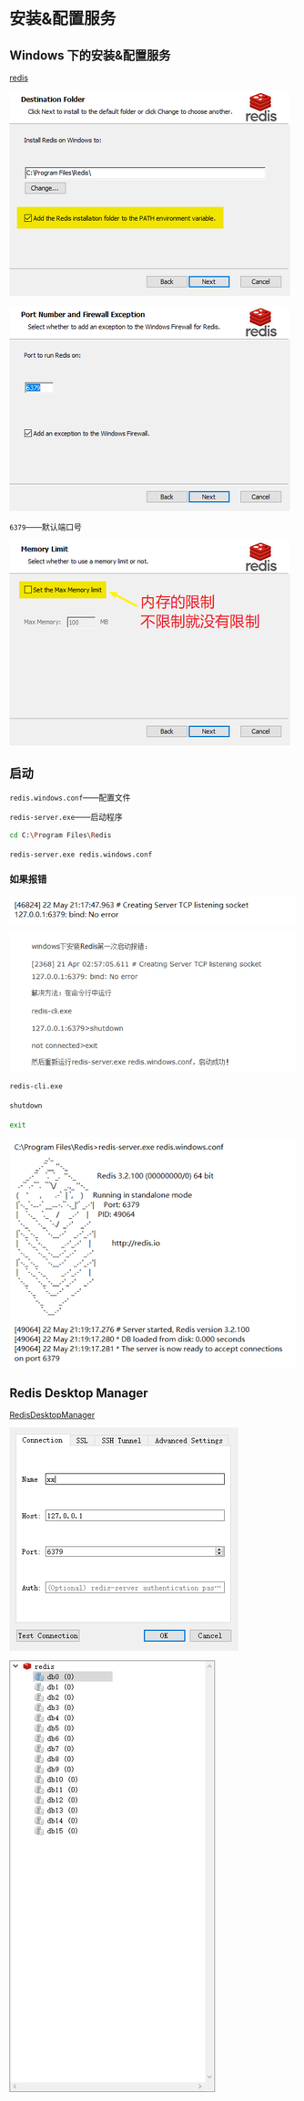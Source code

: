 # 安装&配置服务

## Windows 下的安装&配置服务

[redis](https://github.com/microsoftarchive/redis/releases)

![1558530005003](安装&配置服务.assets/1558530005003.png)

![1558530025522](安装&配置服务.assets/1558530025522.png)

`6379`——默认端口号

![1558530138565](安装&配置服务.assets/1558530138565.png)

## 启动

`redis.windows.conf`——配置文件

`redis-server.exe`——启动程序

```bash
cd C:\Program Files\Redis

redis-server.exe redis.windows.conf
```

### 如果报错

![1558531404447](安装&配置服务.assets/1558531404447.png)

![1558531191580](安装&配置服务.assets/1558531191580.png)

```bash
redis-cli.exe

shutdown

exit
```

![1558531374563](安装&配置服务.assets/1558531374563.png)

## Redis Desktop Manager

[RedisDesktopManager](<https://github.com/uglide/RedisDesktopManager/releases>)

![1558533587012](安装&配置服务.assets/1558533587012.png)

![1558533601391](安装&配置服务.assets/1558533601391.png)

